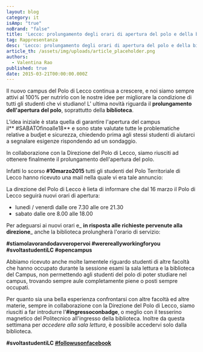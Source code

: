 ```yaml
---
layout: blog
category: it
isAmp: "true"
noBrand: "false"
title: 'Lecco: prolungamento degli orari di apertura del polo e della biblioteca'
tag: Rappresentanza
desc: 'Lecco: prolungamento degli orari di apertura del polo e della biblioteca'
article_th: /assets/img/uploads/article_placeholder.png
authors:
  - Valentina Rao
published: true
date: 2015-03-21T00:00:00.000Z
---
```


Il nuovo campus del Polo di Lecco continua a crescere, e noi siamo sempre attivi al 100% per nutrirlo con le nostre idee per migliorare la condizione di tutti gli studenti che vi studiano! L' ultima novità riguarda il **prolungamento dell'apertura del polo**, soprattutto della **biblioteca**.

L'idea iniziale è stata quella di garantire l'apertura del campus il** #‎SABATOfinoalle18** e sono state valutate tutte le problematiche relative a budjet e sicurezza, chiedendo prima agli stessi studenti di aiutarci a segnalare esigenze rispondendo ad un sondaggio.

In collaborazione con la Direzione del Polo di Lecco, siamo riusciti ad ottenere finalmente il prolungamento dell'apertura del polo.

Infatti lo scorso **#10marzo2015** tutti gli studenti del Polo Territoriale di Lecco hanno ricevuto una mail nella quale vi era tale annuncio:

La direzione del Polo di Lecco è lieta di informare che dal 16 marzo il Polo di Lecco seguirà nuovi orari di apertura:

*   lunedì / venerdì dalle ore 7.30 alle ore 21.30
*   sabato dalle ore 8.00 alle 18.00

Per adeguarsi ai nuovi orari e_ **in risposta alle richieste pervenute alla direzione**_ anche la biblioteca prolungherà l'orario di servizio:

**#stiamolavorandodavveropervoi #werereallyworkingforyou #svoltastudentiLC #opencampus**

Abbiamo ricevuto anche molte lamentele riguardo studenti di altre facoltà che hanno occupato durante la sessione esami la sala lettura e la biblioteca del Campus, non permettendo agli studenti del polo di poter studiare nel campus, trovando sempre aule completamente piene o posti sempre occupati.

Per quanto sia una bella esperienza confrontarsi con altre facoltà ed altre materie, sempre in collaborazione con la Direzione del Polo di Lecco, siamo riusciti a far introdurre l'**#ingressoconbadge**, o meglio con il tesserino magnetico del Politecnico all'ingresso della biblioteca. Inoltre da questa settimana per _accedere alla sala lettura_, è possibile accedervi solo dalla biblioteca.

**#svoltastudentiLC [#followusonfacebook](https://www.facebook.com/pages/Svoltastudenti-LC/433833646704043)**
